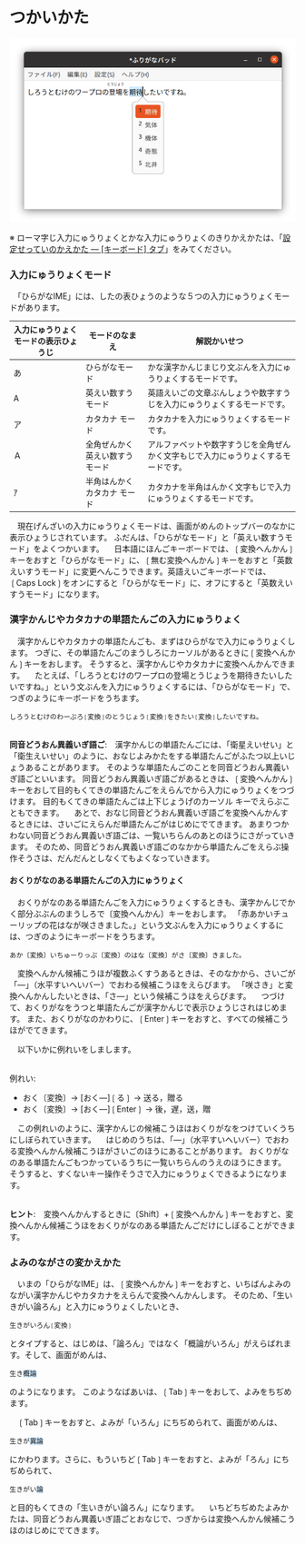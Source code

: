# つかいかた

![￹漢字￺かんじ￻を￹入力￺にゅうりょく￻しているときのようす](screenshot.png)

※ ローマ￹字￺じ￻￹入力￺にゅうりょく￻とかな￹入力￺にゅうりょく￻のきりかえかたは、「[￹設定￺せってい￻のかえかた ― [キーボード] タブ](settings.html#layout)」をみてください。

### ￹入力￺にゅうりょく￻モード

　「ひらがなIME」には、したの￹表￺ひょう￻のような５つの￹入力￺にゅうりょく￻モードがあります。

￹入力￺にゅうりょく￻モードの￹表示￺ひょうじ￻ | モードのなまえ | ￹解説￺かいせつ￻
---|---|---
あ | ひらがなモード | かな￹漢字￺かんじ￻まじり￹文￺ぶん￻を￹入力￺にゅうりょく￻するモードです。
A | ￹英￺えい￻￹数￺すう￻モード | ￹英語￺えいご￻の￹文章￺ぶんしょう￻や￹数字￺すうじ￻を￹入力￺にゅうりょく￻するモードです。
ア | カタカナ モード | カタカナを￹入力￺にゅうりょく￻するモードです。
Ａ | ￹全角￺ぜんかく￻￹英￺えい￻￹数￺すう￻モード | アルファベットや￹数字￺すうじ￻を￹全角￺ぜんかく￻￹文字￺もじ￻で￹入力￺にゅうりょく￻するモードです。
ｱ | ￹半角￺はんかく￻カタカナ モード | カタカナを￹半角￺はんかく￻￹文字￺もじ￻で￹入力￺にゅうりょく￻するモードです。

　￹現在￺げんざい￻の￹入力￺にゅうりょく￻モードは、￹画面￺がめん￻のトップバーのなかに￹表示￺ひょうじ￻されています。
ふだんは、「ひらがなモード」と「￹英￺えい￻￹数￺すう￻モード」をよくつかいます。
　￹日本語￺にほんご￻キーボードでは、❲￹変換￺へんかん￻❳キーをおすと「ひらがなモード」に、❲￹無￺む￻￹変換￺へんかん￻❳キーをおすと「￹英数￺えいすう￻モード」に￹変更￺へんこう￻できます。￹英語￺えいご￻キーボードでは、❲Caps Lock❳をオンにすると「ひらがなモード」に、オフにすると「￹英数￺えいすう￻モード」になります。

### ￹漢字￺かんじ￻やカタカナの￹単語￺たんご￻の￹入力￺にゅうりょく￻

　￹漢字￺かんじ￻やカタカナの￹単語￺たんご￻も、まずはひらがなで￹入力￺にゅうりょく￻します。
つぎに、その￹単語￺たんご￻のまうしろにカーソルがあるときに❲￹変換￺へんかん￻❳キーをおします。
そうすると、￹漢字￺かんじ￻やカタカナに￹変換￺へんかん￻できます。
　たとえば、「しろうとむけのワープロの￹登場￺とうじょう￻を￹期待￺きたい￻したいですね。」という￹文￺ぶん￻を￹入力￺にゅうりょく￻するには、「ひらがなモード」で、つぎのようにキーボードをうちます。
```
しろうとむけのわーぷろ❲変換❳のとうじょう❲変換❳をきたい❲変換❳したいですね。
```

<br>**￹同音￺どうおん￻￹異義￺いぎ￻￹語￺ご￻**:　￹漢字￺かんじ￻の￹単語￺たんご￻には、「￹衛星￺えいせい￻」と「￹衛生￺えいせい￻」のように、おなじよみかたをする￹単語￺たんご￻がふたつ￹以上￺いじょう￻あることがあります。
そのような￹単語￺たんご￻のことを￹同音￺どうおん￻￹異義￺いぎ￻￹語￺ご￻といいます。
￹同音￺どうおん￻￹異義￺いぎ￻￹語￺ご￻があるときは、❲￹変換￺へんかん￻❳キーをおして￹目的￺もくてき￻の￹単語￺たんご￻をえらんでから￹入力￺にゅうりょく￻をつづけます。
￹目的￺もくてき￻の￹単語￺たんご￻は￹上下￺じょうげ￻のカーソル キーでえらぶこともできます。
　あとで、おなじ￹同音￺どうおん￻￹異義￺いぎ￻￹語￺ご￻を￹変換￺へんかん￻するときには、さいごにえらんだ￹単語￺たんご￻がはじめにでてきます。
あまりつかわない￹同音￺どうおん￻￹異義￺いぎ￻￹語￺ご￻は、￹一覧￺いちらん￻のあとのほうにさがっていきます。
そのため、￹同音￺どうおん￻￹異義￺いぎ￻￹語￺ご￻のなかから￹単語￺たんご￻をえらぶ￹操作￺そうさ￻は、だんだんとしなくてもよくなっていきます。

#### おくりがなのある￹単語￺たんご￻の￹入力￺にゅうりょく￻

　おくりがなのある￹単語￺たんご￻を￹入力￺にゅうりょく￻するときも、￹漢字￺かんじ￻でかく￹部分￺ぶぶん￻のまうしろで<nobr>〔￹変換￺へんかん￻〕</nobr>キーをおします。
「￹赤￺あか￻いチューリップの￹花￺はな￻が￹咲￺さ￻きました。」という￹文￺ぶん￻を￹入力￺にゅうりょく￻するには、つぎのようにキーボードをうちます。
```
あか〔変換〕いちゅーりっぷ〔変換〕のはな〔変換〕がさ〔変換〕きました。
```
　￹変換￺へんかん￻￹候補￺こうほ￻が￹複数￺ふくすう￻あるときは、そのなかから、さいごが「―」（￹水平￺すいへい￻バー）でおわる￹候補￺こうほ￻をえらびます。
「￹咲￺さ￻き」と￹変換￺へんかん￻したいときは、「さ―」という￹候補￺こうほ￻をえらびます。
　つづけて、おくりがなをうつと￹単語￺たんご￻が￹漢字￺かんじ￻で￹表示￺ひょうじ￻されはじめます。
また、おくりがなのかわりに、<nobr>❲Enter❳</nobr>キーをおすと、すべての￹候補￺こうほ￻がでてきます。

　￹以下￺いか￻に￹例￺れい￻をしまします。

<br>￹例￺れい￻:

- おく〔変換〕→ [おく―]❲る❳ → 送る，贈る
- おく〔変換〕→ [おく―]❲Enter❳ → 後，遅，送，贈

　この￹例￺れい￻のように、￹漢字￺かんじ￻の￹候補￺こうほ￻はおくりがなをつけていくうちにしぼられていきます。
　はじめのうちは、「―」（￹水平￺すいへい￻バー）でおわる￹変換￺へんかん￻￹候補￺こうほ￻がさいごのほうにあることがあります。
おくりがなのある￹単語￺たんご￻もつかっているうちに￹一覧￺いちらん￻のうえのほうにきます。
そうすると、すくないキー￹操作￺そうさ￻で￹入力￺にゅうりょく￻できるようになります。

<br>**ヒント**:　￹変換￺へんかん￻するときに〔Shift〕+❲￹変換￺へんかん￻❳キーをおすと、￹変換￺へんかん￻￹候補￺こうほ￻をおくりがなのある￹単語￺たんご￻だけにしぼることができます。

### よみのながさの￹変￺か￻えかた

　いまの「ひらがなIME」は、❲￹変換￺へんかん￻❳キーをおすと、いちばんよみのながい￹漢字￺かんじ￻やカタカナをえらんで￹変換￺へんかん￻します。
そのため、「￹生￺い￻きがい￹論￺ろん￻」と￹入力￺にゅうりょく￻したいとき、

    生きがいろん❲変換❳

とタイプすると、はじめは、「￹論￺ろん￻」ではなく「￹概論￺がいろん￻」がえらばれます。そして、￹画面￺がめん￻は、

<pre><code>生き<span style="background-color:#d1eaff">概論</span></code></pre>

のようになります。
このようなばあいは、❲Tab❳キーをおして、よみをちぢめます。

　❲Tab❳キーをおすと、よみが「いろん」にちぢめられて、￹画面￺がめん￻は、

<pre><code>生きが<span style="background-color:#d1eaff">異論</span></code></pre>

にかわります。さらに、もういちど❲Tab❳キーをおすと、よみが「ろん」にちぢめられて、

<pre><code>生きがい<span style="background-color:#d1eaff">論</span></code></pre>

と￹目的￺もくてき￻の「￹生￺い￻きがい￹論￺ろん￻」になります。
　いちどちぢめたよみかたは、￹同音￺どうおん￻￹異義￺いぎ￻￹語￺ご￻とおなじで、つぎからは￹変換￺へんかん￻￹候補￺こうほ￻のはじめにでてきます。
